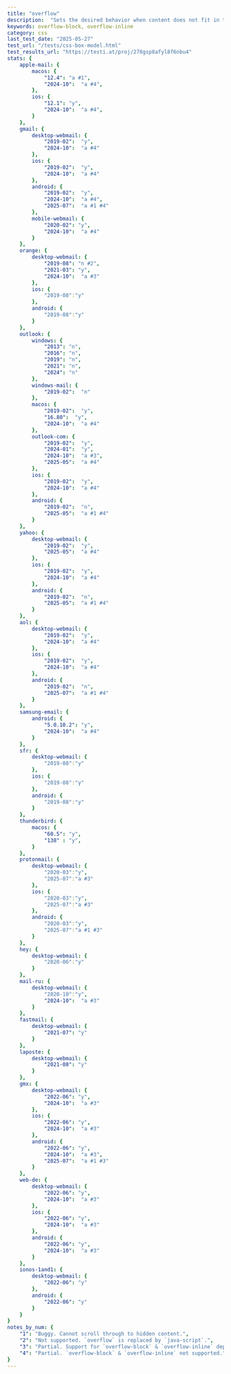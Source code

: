 ```yaml
---
title: "overflow"
description:  "Sets the desired behavior when content does not fit in the element's padding box"
keywords: overflow-block, overflow-inline
category: css
last_test_date: "2025-05-27"
test_url: "/tests/css-box-model.html"
test_results_url: "https://testi.at/proj/278gsp8afyl8f6nbu4"
stats: {
    apple-mail: {
        macos: {
            "12.4": "a #1",
            "2024-10":  "a #4",
        },
        ios: {
            "12.1": "y",
            "2024-10":  "a #4",
        }
    },
    gmail: {
        desktop-webmail: {
            "2019-02":  "y",
            "2024-10":  "a #4"
        },
        ios: {
            "2019-02":  "y",
            "2024-10":  "a #4"
        },
        android: {
            "2019-02":  "y",
            "2024-10":  "a #4",
            "2025-07":  "a #1 #4"
        },
        mobile-webmail: {
            "2020-02": "y",
            "2024-10":  "a #4"
        }
    },
    orange: {
        desktop-webmail: {
            "2019-08": "n #2",
            "2021-03": "y",
            "2024-10":  "a #3"
        },
        ios: {
            "2019-08":"y"
        },
        android: {
            "2019-08":"y"
        }
    },
    outlook: {
        windows: {
            "2013": "n",
            "2016": "n",
            "2019": "n",
            "2021": "n",
            "2024": "n"
        },
        windows-mail: {
            "2019-02":  "n"
        },
        macos: {
            "2019-02":  "y",
            "16.80":  "y",
            "2024-10":  "a #4"
        },
        outlook-com: {
            "2019-02":  "y",
            "2024-01":  "y",
            "2024-10":  "a #3",
            "2025-05":  "a #4"
        },
        ios: {
            "2019-02":  "y",
            "2024-10":  "a #4"
        },
        android: {
            "2019-02":  "n",
            "2025-05":  "a #1 #4"
        }
    },
    yahoo: {
        desktop-webmail: {
            "2019-02":  "y",
            "2025-05":  "a #4"
        },
        ios: {
            "2019-02":  "y",
            "2024-10":  "a #4"
        },
        android: {
            "2019-02":  "n",
            "2025-05":  "a #1 #4"
        }
    },
    aol: {
        desktop-webmail: {
            "2019-02":  "y",
            "2024-10":  "a #4"
        },
        ios: {
            "2019-02":  "y",
            "2024-10":  "a #4"
        },
        android: {
            "2019-02":  "n",
            "2025-07":  "a #1 #4"
        }
    },
    samsung-email: {
        android: {
            "5.0.10.2": "y",
            "2024-10":  "a #4"
        }
    },
    sfr: {
        desktop-webmail: {
            "2019-08":"y"
        },
        ios: {
            "2019-08":"y"
        },
        android: {
            "2019-08":"y"
        }
    },
    thunderbird: {
        macos: {
            "60.5": "y",
            "138" : "y",
        }
    },
    protonmail: {
        desktop-webmail: {
            "2020-03":"y",
            "2025-07":"a #3"
        },
        ios: {
            "2020-03":"y",
            "2025-07":"a #3"
        },
        android: {
            "2020-03":"y",
            "2025-07":"a #1 #3"
        }
    },
    hey: {
        desktop-webmail: {
            "2020-06":"y"
        }
    },
    mail-ru: {
        desktop-webmail: {
            "2020-10":"y",
            "2024-10":  "a #3"
        }
    },
    fastmail: {
        desktop-webmail: {
            "2021-07": "y"
        }
    },
    laposte: {
        desktop-webmail: {
            "2021-08": "y"
        }
    },
    gmx: {
        desktop-webmail: {
            "2022-06": "y",
            "2024-10":  "a #3"
        },
        ios: {
            "2022-06": "y",
            "2024-10":  "a #3"
        },
        android: {
            "2022-06": "y",
            "2024-10":  "a #3",
            "2025-07":  "a #1 #3"
        }
    },
    web-de: {
        desktop-webmail: {
            "2022-06": "y",
            "2024-10":  "a #3"
        },
        ios: {
            "2022-06": "y",
            "2024-10":  "a #3"
        },
        android: {
            "2022-06": "y",
            "2024-10":  "a #3"
        }
    },
    ionos-1and1: {
        desktop-webmail: {
            "2022-06": "y"
        },
        android: {
            "2022-06": "y"
        }
    }
}
notes_by_num: {
    "1": "Buggy. Cannot scroll through to hidden content.",
    "2": "Not supported. `overflow` is replaced by `java-script`.",
    "3": "Partial. Support for `overflow-block` & `overflow-inline` depends on browser support.",
    "4": "Partial. `overflow-block` & `overflow-inline` not supported."
}
---
```

